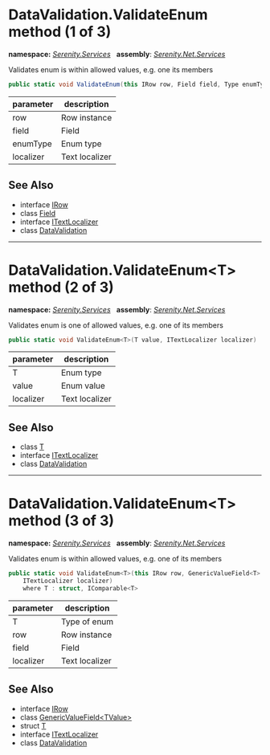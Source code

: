# DataValidation.ValidateEnum method (1 of 3)
**namespace:** *[Serenity.Services](../../README.md#serenity.services-namespace)*   **assembly**: *[Serenity.Net.Services](../../README.md)*

Validates enum is within allowed values, e.g. one its members

```csharp
public static void ValidateEnum(this IRow row, Field field, Type enumType, ITextLocalizer localizer)
```

| parameter | description |
| --- | --- |
| row | Row instance |
| field | Field |
| enumType | Enum type |
| localizer | Text localizer |

## See Also

* interface [IRow](../Serenity.Net.Entity/../../Serenity.Data/IRow.md)
* class [Field](../Serenity.Net.Entity/../../Serenity.Data/Field.md)
* interface [ITextLocalizer](../Serenity.Net.Core/../../Serenity/ITextLocalizer.md)
* class [DataValidation](../DataValidation.md)

---

# DataValidation.ValidateEnum&lt;T&gt; method (2 of 3)
**namespace:** *[Serenity.Services](../../README.md#serenity.services-namespace)*   **assembly**: *[Serenity.Net.Services](../../README.md)*

Validates enum is one of allowed values, e.g. one of its members

```csharp
public static void ValidateEnum<T>(T value, ITextLocalizer localizer)
```

| parameter | description |
| --- | --- |
| T | Enum type |
| value | Enum value |
| localizer | Text localizer |

## See Also

* class [T](../Serenity.Net.Services/../DataValidation.T.md)
* interface [ITextLocalizer](../Serenity.Net.Core/../../Serenity/ITextLocalizer.md)
* class [DataValidation](../DataValidation.md)

---

# DataValidation.ValidateEnum&lt;T&gt; method (3 of 3)
**namespace:** *[Serenity.Services](../../README.md#serenity.services-namespace)*   **assembly**: *[Serenity.Net.Services](../../README.md)*

Validates enum is within allowed values, e.g. one of its members

```csharp
public static void ValidateEnum<T>(this IRow row, GenericValueField<T> field, 
    ITextLocalizer localizer)
    where T : struct, IComparable<T>
```

| parameter | description |
| --- | --- |
| T | Type of enum |
| row | Row instance |
| field | Field |
| localizer | Text localizer |

## See Also

* interface [IRow](../Serenity.Net.Entity/../../Serenity.Data/IRow.md)
* class [GenericValueField&lt;TValue&gt;](../Serenity.Net.Entity/../../Serenity.Data/GenericValueField-1.md)
* struct [T](../Serenity.Net.Services/../DataValidation.T.md)
* interface [ITextLocalizer](../Serenity.Net.Core/../../Serenity/ITextLocalizer.md)
* class [DataValidation](../DataValidation.md)